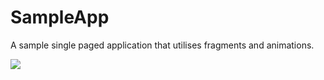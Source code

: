 # SampleApp

A sample single paged application that utilises fragments and animations. 

<img src="http://imgur.com/a/TQP4s">
